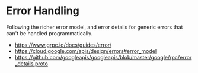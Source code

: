 
# Error Handling

Following the richer error model, and error details for generic errors that can't be handled programmatically.

- https://www.grpc.io/docs/guides/error/
- https://cloud.google.com/apis/design/errors#error_model
- https://github.com/googleapis/googleapis/blob/master/google/rpc/error_details.proto